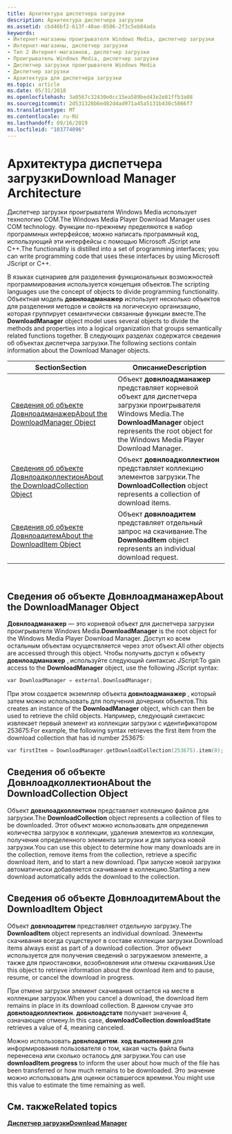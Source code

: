 ```yaml
---
title: Архитектура диспетчера загрузки
description: Архитектура диспетчера загрузки
ms.assetid: cbd46bf2-613f-40ae-8506-2f3c5eb84ada
keywords:
- Интернет-магазины проигрывателя Windows Media, диспетчер загрузки
- Интернет-магазины, диспетчер загрузки
- Тип 2 Интернет-магазинов, диспетчер загрузки
- Проигрыватель Windows Media, диспетчер загрузки
- Диспетчер загрузки проигрывателя Windows Media
- Диспетчер загрузки
- Архитектура для диспетчера загрузки
ms.topic: article
ms.date: 05/31/2018
ms.openlocfilehash: 3a0567c32430e0cc15ea589bed43e2e81ffb3a08
ms.sourcegitcommit: 2d531328b6ed82d4ad971a45a5131b430c5866f7
ms.translationtype: MT
ms.contentlocale: ru-RU
ms.lasthandoff: 09/16/2019
ms.locfileid: "103774096"
---
```

# <a name="download-manager-architecture"></a><span data-ttu-id="79926-110">Архитектура диспетчера загрузки</span><span class="sxs-lookup"><span data-stu-id="79926-110">Download Manager Architecture</span></span>

<span data-ttu-id="79926-111">Диспетчер загрузки проигрывателя Windows Media использует технологию COM.</span><span class="sxs-lookup"><span data-stu-id="79926-111">The Windows Media Player Download Manager uses COM technology.</span></span> <span data-ttu-id="79926-112">Функции по-прежнему пределяются в набор программных интерфейсов; можно написать программный код, использующий эти интерфейсы с помощью Microsoft JScript или C++.</span><span class="sxs-lookup"><span data-stu-id="79926-112">The functionality is distilled into a set of programming interfaces; you can write programming code that uses these interfaces by using Microsoft JScript or C++.</span></span>

<span data-ttu-id="79926-113">В языках сценариев для разделения функциональных возможностей программирования используется концепция объектов.</span><span class="sxs-lookup"><span data-stu-id="79926-113">The scripting languages use the concept of objects to divide programming functionality.</span></span> <span data-ttu-id="79926-114">Объектная модель **довнлоадманажер** использует несколько объектов для разделения методов и свойств на логическую организацию, которая группирует семантически связанные функции вместе.</span><span class="sxs-lookup"><span data-stu-id="79926-114">The **DownloadManager** object model uses several objects to divide the methods and properties into a logical organization that groups semantically related functions together.</span></span> <span data-ttu-id="79926-115">В следующих разделах содержатся сведения об объектах диспетчера загрузки.</span><span class="sxs-lookup"><span data-stu-id="79926-115">The following sections contain information about the Download Manager objects.</span></span>



| <span data-ttu-id="79926-116">Section</span><span class="sxs-lookup"><span data-stu-id="79926-116">Section</span></span>                                                                     | <span data-ttu-id="79926-117">Описание</span><span class="sxs-lookup"><span data-stu-id="79926-117">Description</span></span>                                                                                              |
|-----------------------------------------------------------------------------|----------------------------------------------------------------------------------------------------------|
| [<span data-ttu-id="79926-118">Сведения об объекте Довнлоадманажер</span><span class="sxs-lookup"><span data-stu-id="79926-118">About the DownloadManager Object</span></span>](#about-the-downloadmanager-object)       | <span data-ttu-id="79926-119">Объект **довнлоадманажер** представляет корневой объект для диспетчера загрузки проигрывателя Windows Media.</span><span class="sxs-lookup"><span data-stu-id="79926-119">The **DownloadManager** object represents the root object for the Windows Media Player Download Manager.</span></span> |
| [<span data-ttu-id="79926-120">Сведения об объекте Довнлоадколлектион</span><span class="sxs-lookup"><span data-stu-id="79926-120">About the DownloadCollection Object</span></span>](#about-the-downloadcollection-object) | <span data-ttu-id="79926-121">Объект **довнлоадколлектион** представляет коллекцию элементов загрузки.</span><span class="sxs-lookup"><span data-stu-id="79926-121">The **DownloadCollection** object represents a collection of download items.</span></span>                             |
| [<span data-ttu-id="79926-122">Сведения об объекте Довнлоадитем</span><span class="sxs-lookup"><span data-stu-id="79926-122">About the DownloadItem Object</span></span>](#about-the-downloaditem-object)             | <span data-ttu-id="79926-123">Объект **довнлоадитем** представляет отдельный запрос на скачивание.</span><span class="sxs-lookup"><span data-stu-id="79926-123">The **DownloadItem** object represents an individual download request.</span></span>                                   |



 

## <a name="about-the-downloadmanager-object"></a><span data-ttu-id="79926-124">Сведения об объекте Довнлоадманажер</span><span class="sxs-lookup"><span data-stu-id="79926-124">About the DownloadManager Object</span></span>

<span data-ttu-id="79926-125">**Довнлоадманажер** — это корневой объект для диспетчера загрузки проигрывателя Windows Media.</span><span class="sxs-lookup"><span data-stu-id="79926-125">**DownloadManager** is the root object for the Windows Media Player Download Manager.</span></span> <span data-ttu-id="79926-126">Доступ ко всем остальным объектам осуществляется через этот объект.</span><span class="sxs-lookup"><span data-stu-id="79926-126">All other objects are accessed through this object.</span></span> <span data-ttu-id="79926-127">Чтобы получить доступ к объекту **довнлоадманажер** , используйте следующий синтаксис JScript:</span><span class="sxs-lookup"><span data-stu-id="79926-127">To gain access to the **DownloadManager** object, use the following JScript syntax:</span></span>


```C++
var DownloadManager = external.DownloadManager;
```



<span data-ttu-id="79926-128">При этом создается экземпляр объекта **довнлоадманажер** , который затем можно использовать для получения дочерних объектов.</span><span class="sxs-lookup"><span data-stu-id="79926-128">This creates an instance of the **DownloadManager** object, which can then be used to retrieve the child objects.</span></span> <span data-ttu-id="79926-129">Например, следующий синтаксис извлекает первый элемент из коллекции загрузки с идентификатором 253675:</span><span class="sxs-lookup"><span data-stu-id="79926-129">For example, the following syntax retrieves the first item from the download collection that has id number 253675:</span></span>


```C++
var firstItem = DownloadManager.getDownloadCollection(253675).item(0);
```



## <a name="about-the-downloadcollection-object"></a><span data-ttu-id="79926-130">Сведения об объекте Довнлоадколлектион</span><span class="sxs-lookup"><span data-stu-id="79926-130">About the DownloadCollection Object</span></span>

<span data-ttu-id="79926-131">Объект **довнлоадколлектион** представляет коллекцию файлов для загрузки.</span><span class="sxs-lookup"><span data-stu-id="79926-131">The **DownloadCollection** object represents a collection of files to be downloaded.</span></span> <span data-ttu-id="79926-132">Этот объект можно использовать для определения количества загрузок в коллекции, удаления элементов из коллекции, получения определенного элемента загрузки и для запуска новой загрузки.</span><span class="sxs-lookup"><span data-stu-id="79926-132">You can use this object to determine how many downloads are in the collection, remove items from the collection, retrieve a specific download item, and to start a new download.</span></span> <span data-ttu-id="79926-133">При запуске новой загрузки автоматически добавляется скачивание в коллекцию.</span><span class="sxs-lookup"><span data-stu-id="79926-133">Starting a new download automatically adds the download to the collection.</span></span>

## <a name="about-the-downloaditem-object"></a><span data-ttu-id="79926-134">Сведения об объекте Довнлоадитем</span><span class="sxs-lookup"><span data-stu-id="79926-134">About the DownloadItem Object</span></span>

<span data-ttu-id="79926-135">Объект **довнлоадитем** представляет отдельную загрузку.</span><span class="sxs-lookup"><span data-stu-id="79926-135">The **DownloadItem** object represents an individual download.</span></span> <span data-ttu-id="79926-136">Элементы скачивания всегда существуют в составе коллекции загрузки.</span><span class="sxs-lookup"><span data-stu-id="79926-136">Download items always exist as part of a download collection.</span></span> <span data-ttu-id="79926-137">Этот объект используется для получения сведений о загружаемом элементе, а также для приостановки, возобновления или отмены скачивания.</span><span class="sxs-lookup"><span data-stu-id="79926-137">Use this object to retrieve information about the download item and to pause, resume, or cancel the download in progress.</span></span>

<span data-ttu-id="79926-138">При отмене загрузки элемент скачивания остается на месте в коллекции загрузок.</span><span class="sxs-lookup"><span data-stu-id="79926-138">When you cancel a download, the download item remains in place in its download collection.</span></span> <span data-ttu-id="79926-139">В данном случае это **довнлоадколлектион**. **довнлоадстате** получает значение 4, означающее отмену.</span><span class="sxs-lookup"><span data-stu-id="79926-139">In this case, **downloadCollection**.**downloadState** retrieves a value of 4, meaning canceled.</span></span>

<span data-ttu-id="79926-140">Можно использовать **довнлоадитем**. **ход выполнения** для информирования пользователя о том, какая часть файла была перенесена или сколько осталось для загрузки.</span><span class="sxs-lookup"><span data-stu-id="79926-140">You can use **downloadItem**.**progress** to inform the user about how much of the file has been transferred or how much remains to be downloaded.</span></span> <span data-ttu-id="79926-141">Это значение можно использовать для оценки оставшегося времени.</span><span class="sxs-lookup"><span data-stu-id="79926-141">You might use this value to estimate the time remaining as well.</span></span>

## <a name="related-topics"></a><span data-ttu-id="79926-142">См. также</span><span class="sxs-lookup"><span data-stu-id="79926-142">Related topics</span></span>

<dl> <dt>

[<span data-ttu-id="79926-143">**Диспетчер загрузки**</span><span class="sxs-lookup"><span data-stu-id="79926-143">**Download Manager**</span></span>](download-manager.md)
</dt> </dl>

 

 




